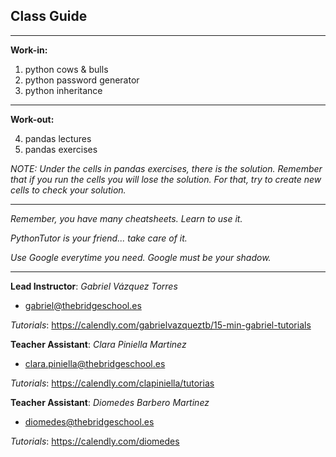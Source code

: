 ## **Class Guide**

---------

**Work-in:**

1. python cows & bulls 
2. python password generator
3. python inheritance 

---------

**Work-out:**

4. pandas lectures
5. pandas exercises

*NOTE: Under the cells in pandas exercises, there is the solution. Remember that if you run the cells you will lose the solution. For that, try to create new cells to check your solution.*

---------

*Remember, you have many cheatsheets. Learn to use it.*

*PythonTutor is your friend... take care of it.*

*Use Google everytime you need. Google must be your shadow.*

---------

**Lead Instructor**: *Gabriel Vázquez Torres*

- gabriel@thebridgeschool.es

*Tutorials*: https://calendly.com/gabrielvazqueztb/15-min-gabriel-tutorials

**Teacher Assistant**: *Clara Piniella Martinez*

- clara.piniella@thebridgeschool.es

*Tutorials*: https://calendly.com/clapiniella/tutorias

**Teacher Assistant**: *Diomedes Barbero Martinez*

- diomedes@thebridgeschool.es

*Tutorials*: https://calendly.com/diomedes